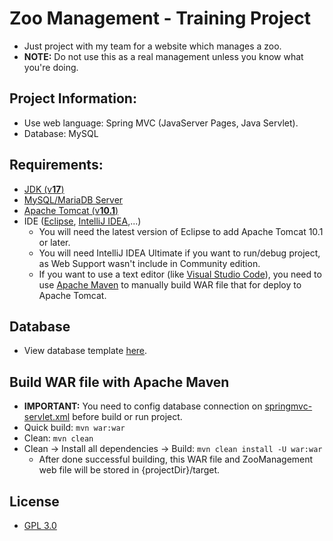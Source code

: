 # Zoo Management - Training Project
- Just project with my team for a website which manages a zoo.
- **NOTE:** Do not use this as a real management unless you know what you're doing.

## Project Information:
- Use web language: Spring MVC (JavaServer Pages, Java Servlet).
- Database: MySQL

## Requirements:
- [JDK (v**17**)](https://adoptium.net/temurin/releases/)
- [MySQL/MariaDB Server](https://www.mysql.com/downloads/)
- [Apache Tomcat (v**10.1**)](https://tomcat.apache.org/download-11.cgi)
- IDE ([Eclipse](https://www.eclipse.org/downloads/), [IntelliJ IDEA](https://www.jetbrains.com/idea/),...)
  - You will need the latest version of Eclipse to add Apache Tomcat 10.1 or later.
  - You will need IntelliJ IDEA Ultimate if you want to run/debug project, as Web Support wasn't include in Community edition.
  - If you want to use a text editor (like [Visual Studio Code](https://code.visualstudio.com/download)), you need to use [Apache Maven](https://maven.apache.org/download.cgi) to manually build WAR file that for deploy to Apache Tomcat.

## Database
- View database template [here](zoo-management.sql).

## Build WAR file with Apache Maven
- **IMPORTANT:** You need to config database connection on [springmvc-servlet.xml](src/main/webapp/WEB-INF/springmvc-servlet.xml) before build or run project.
- Quick build: `mvn war:war`
- Clean: `mvn clean`
- Clean -> Install all dependencies -> Build: `mvn clean install -U war:war`
  - After done successful building, this WAR file and ZooManagement web file will be stored in {projectDir}/target.

## License
- [GPL 3.0](LICENSE)
